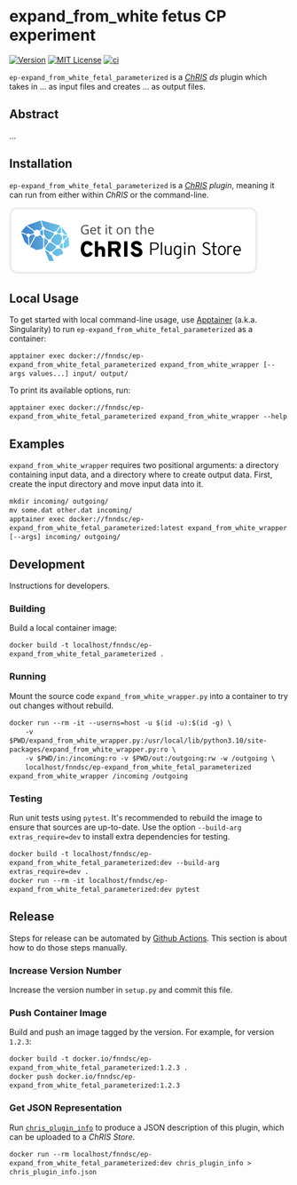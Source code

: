 # expand_from_white fetus CP experiment

[![Version](https://img.shields.io/docker/v/fnndsc/ep-expand_from_white_fetal_parameterized?sort=semver)](https://hub.docker.com/r/fnndsc/ep-expand_from_white_fetal_parameterized)
[![MIT License](https://img.shields.io/github/license/fnndsc/ep-expand_from_white_fetal_parameterized)](https://github.com/FNNDSC/ep-expand_from_white_fetal_parameterized/blob/main/LICENSE)
[![ci](https://github.com/FNNDSC/ep-expand_from_white_fetal_parameterized/actions/workflows/ci.yml/badge.svg)](https://github.com/FNNDSC/ep-expand_from_white_fetal_parameterized/actions/workflows/ci.yml)

`ep-expand_from_white_fetal_parameterized` is a [_ChRIS_](https://chrisproject.org/)
_ds_ plugin which takes in ...  as input files and
creates ... as output files.

## Abstract

...

## Installation

`ep-expand_from_white_fetal_parameterized` is a _[ChRIS](https://chrisproject.org/) plugin_, meaning it can
run from either within _ChRIS_ or the command-line.

[![Get it from chrisstore.co](https://raw.githubusercontent.com/FNNDSC/ChRIS_store_ui/963938c241636e4c3dc4753ee1327f56cb82d8b5/src/assets/public/badges/light.svg)](https://chrisstore.co/plugin/ep-expand_from_white_fetal_parameterized)

## Local Usage

To get started with local command-line usage, use [Apptainer](https://apptainer.org/)
(a.k.a. Singularity) to run `ep-expand_from_white_fetal_parameterized` as a container:

```shell
apptainer exec docker://fnndsc/ep-expand_from_white_fetal_parameterized expand_from_white_wrapper [--args values...] input/ output/
```

To print its available options, run:

```shell
apptainer exec docker://fnndsc/ep-expand_from_white_fetal_parameterized expand_from_white_wrapper --help
```

## Examples

`expand_from_white_wrapper` requires two positional arguments: a directory containing
input data, and a directory where to create output data.
First, create the input directory and move input data into it.

```shell
mkdir incoming/ outgoing/
mv some.dat other.dat incoming/
apptainer exec docker://fnndsc/ep-expand_from_white_fetal_parameterized:latest expand_from_white_wrapper [--args] incoming/ outgoing/
```

## Development

Instructions for developers.

### Building

Build a local container image:

```shell
docker build -t localhost/fnndsc/ep-expand_from_white_fetal_parameterized .
```

### Running

Mount the source code `expand_from_white_wrapper.py` into a container to try out changes without rebuild.

```shell
docker run --rm -it --userns=host -u $(id -u):$(id -g) \
    -v $PWD/expand_from_white_wrapper.py:/usr/local/lib/python3.10/site-packages/expand_from_white_wrapper.py:ro \
    -v $PWD/in:/incoming:ro -v $PWD/out:/outgoing:rw -w /outgoing \
    localhost/fnndsc/ep-expand_from_white_fetal_parameterized expand_from_white_wrapper /incoming /outgoing
```

### Testing

Run unit tests using `pytest`.
It's recommended to rebuild the image to ensure that sources are up-to-date.
Use the option `--build-arg extras_require=dev` to install extra dependencies for testing.

```shell
docker build -t localhost/fnndsc/ep-expand_from_white_fetal_parameterized:dev --build-arg extras_require=dev .
docker run --rm -it localhost/fnndsc/ep-expand_from_white_fetal_parameterized:dev pytest
```

## Release

Steps for release can be automated by [Github Actions](.github/workflows/ci.yml).
This section is about how to do those steps manually.

### Increase Version Number

Increase the version number in `setup.py` and commit this file.

### Push Container Image

Build and push an image tagged by the version. For example, for version `1.2.3`:

```
docker build -t docker.io/fnndsc/ep-expand_from_white_fetal_parameterized:1.2.3 .
docker push docker.io/fnndsc/ep-expand_from_white_fetal_parameterized:1.2.3
```

### Get JSON Representation

Run [`chris_plugin_info`](https://github.com/FNNDSC/chris_plugin#usage)
to produce a JSON description of this plugin, which can be uploaded to a _ChRIS Store_.

```shell
docker run --rm localhost/fnndsc/ep-expand_from_white_fetal_parameterized:dev chris_plugin_info > chris_plugin_info.json
```

